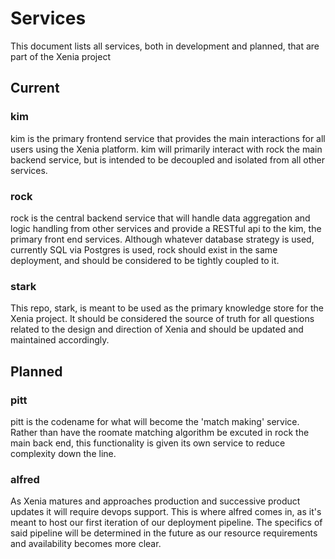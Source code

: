 # Services 

This document lists all services, both in development and planned, that are part of the Xenia project

## Current

### kim
kim is the primary frontend service that provides the main interactions for all users using the Xenia platform. kim will primarily interact with rock the main backend service, but is intended to be decoupled and isolated from all other services.
 
### rock
rock is the central backend service that will handle data aggregation and logic handling from other services and provide a RESTful api to the kim, the primary front end services. Although whatever database strategy is used, currently SQL via Postgres is used, rock should exist in the same deployment, and should be considered to be tightly coupled to it.    

### stark
This repo, stark, is meant to be used as the primary knowledge store for the Xenia project. It should be considered the source of truth for all questions related to the design and direction of Xenia and should be updated and maintained accordingly. 


## Planned

### pitt
pitt is the codename for what will become the 'match making' service. Rather than have the roomate matching algorithm be excuted in rock the main back end, this functionality is given its own service to reduce complexity down the line. 

### alfred  
As Xenia matures and approaches production and successive product updates it will require devops support. This is where alfred comes in, as it's meant to host our first iteration of our deployment pipeline. The specifics of said pipeline will be determined in the future as our resource requirements and availability becomes more clear. 